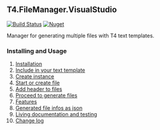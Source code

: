 ## T4.FileManager.VisualStudio

[![Build Status](https://dev.azure.com/databinding/Building%20Blocks/_apis/build/status/databinding-gmbh.T4.FileManager.VisualStudio?branchName=master)](https://dev.azure.com/databinding/Building%20Blocks/_build/latest?definitionId=39&branchName=master) [![Nuget](https://img.shields.io/nuget/v/T4.FileManager.VisualStudio)](https://www.nuget.org/packages/T4.FileManager.VisualStudio/)

Manager for generating multiple files with T4 text templates.

### Installing and Usage

1. [Installation](01-Installation.md)
2. [Include in your text template](02-Include-in-your-text-template.md)
3. [Create instance](03-Create-instance.md)
4. [Start or create file](04-Start-or-create-file.md)
5. [Add header to files](05-Add-header-to-files.md)
6. [Proceed to generate files](06-Proceed-to-generate-files.md)   
7. [Features](07-Features.md)
8. [Generated file infos as json](08-Generated-file-infos-as-json.md)
9. [Living documentation and testing](09-Living-documentation-and-testing.md)
10. [Change log](10-Change-log.md)

